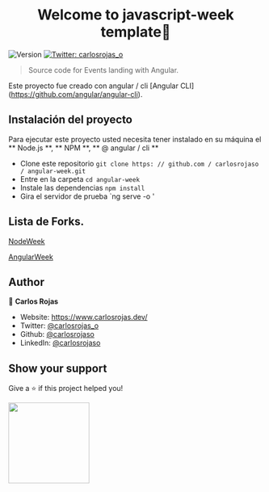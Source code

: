 <h1 align="center">Welcome to javascript-week template👋</h1>
<p>
  <img alt="Version" src="https://img.shields.io/badge/version-1.0.0-blue.svg?cacheSeconds=2592000" />
  <a href="https://twitter.com/carlosrojas_o" target="_blank">
    <img alt="Twitter: carlosrojas_o" src="https://img.shields.io/twitter/follow/carlosrojas_o.svg?style=social" />
  </a>
</p>

> Source code for Events landing with Angular.

Este proyecto fue creado con angular / cli [Angular CLI] (https://github.com/angular/angular-cli).

## Instalación del proyecto

Para ejecutar este proyecto usted necesita tener instalado en su máquina el ** Node.js **, ** NPM **, ** @ angular / cli **

- Clone este repositorio `git clone https: // github.com / carlosrojaso / angular-week.git`
- Entre en la carpeta `cd angular-week`
- Instale las dependencias `npm install`
- Gira el servidor de prueba `ng serve -o '

## Lista de Forks.

[NodeWeek](https://github.com/andresburns/javascript-week)

[AngularWeek](https://github.com/ng-classroom/angular-week)

## Author

👤 **Carlos Rojas**

* Website: https://www.carlosrojas.dev/
* Twitter: [@carlosrojas_o](https://twitter.com/carlosrojas_o)
* Github: [@carlosrojaso](https://github.com/carlosrojaso)
* LinkedIn: [@carlosrojaso](https://linkedin.com/in/carlosrojaso)

## Show your support

Give a ⭐️ if this project helped you!

<a href="https://www.patreon.com/carlosrojas_o">
  <img src="https://c5.patreon.com/external/logo/become_a_patron_button@2x.png" width="160">
</a>
